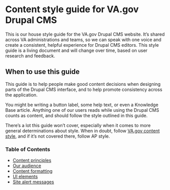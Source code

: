 # Content style guide for VA.gov Drupal CMS
This is our house style guide for the VA.gov Drupal CMS website. It’s shared across VA administrations and teams, so we can speak with one voice and create a consistent, helpful experience for Drupal CMS editors. This style guide is a living document and will change over time, based on user research and feedback.

## When to use this guide
This guide is to help people make good content decisions when designing parts of the Drupal CMS interface, and to help promote consistency across the application. 

You might be writing a button label, some help text, or even a Knowledge Base article. Anything one of our users reads while using the Drupal CMS counts as content, and should follow the style outlined in this guide. 

There’s a lot this guide won’t cover, especially when it comes to more general determinations about style. When in doubt, follow [VA.gov content style](https://design.va.gov/content-style-guide/), and if it’s not covered there, follow AP style.


### Table of Contents
- [Content principles](https://github.com/department-of-veterans-affairs/va.gov-team/blob/master/platform/cms/content-style-guide/principals.md)
- [Our audience](https://github.com/department-of-veterans-affairs/va.gov-team/blob/master/platform/cms/content-style-guide/our-audience.md)
- [Content formatting](https://github.com/department-of-veterans-affairs/va.gov-team/blob/master/platform/cms/content-style-guide/content-formatting.md)
- [UI elements](https://github.com/department-of-veterans-affairs/va.gov-team/blob/master/platform/cms/content-style-guide/ui-elements.md)
- [Site alert messages](https://github.com/department-of-veterans-affairs/va.gov-team/blob/master/platform/cms/content-style-guide/site-alert-messages.md)



